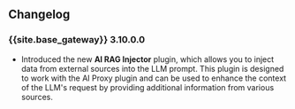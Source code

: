 ## Changelog

### {{site.base_gateway}} 3.10.0.0

* Introduced the new **AI RAG Injector** plugin, which allows you to inject data from external sources into the LLM prompt. This plugin is designed to work with the AI Proxy plugin and can be used to enhance the context of the LLM's request by providing additional information from various sources.